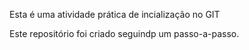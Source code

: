 Esta é uma atividade prática de incialização no GIT

Este repositório foi criado seguindp um passo-a-passo.